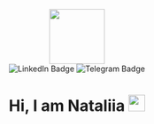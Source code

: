 <div id="header" align="center">
 <img src="https://i.giphy.com/media/v1.Y2lkPTc5MGI3NjExMjl1b2swMHZ4endhZTZxZHZ2cGFoczAyb3Q4cHJweXdpbWh0YzF2aSZlcD12MV9pbnRlcm5hbF9naWZfYnlfaWQmY3Q9Zw/yrRYYMuYBwTC1RoXQf/giphy.gif" width="100"/>
</div>
<div id="badges" align="center">
  <a href="https://www.linkedin.com/in/nataliiameshalkina/" style="text-decoration: none;">
    <img src="https://img.shields.io/badge/LinkedIn-blue?style=for-the-badge&logo=linkedin&logoColor=white" alt="LinkedIn Badge"/>
  </a>
  <a href="https://t.me/NatalyMPro"
    style="text-decoration: none;">
    <img src="https://img.shields.io/badge/Telegram-blue?style=for-the-badge&logo=Telegram&logoColor=white" alt="Telegram Badge"/>
  </a>
</div>
<div id="header" align="center">
<img src="https://komarev.com/ghpvc/?username=NatalyMpro&style=flat-square&color=blue" alt=""/> </div>
<div id="header" align="center">
<h1>
  Hi, I am Nataliia
  <img src="https://media.giphy.com/media/hvRJCLFzcasrR4ia7z/giphy.gif" width="30px"/>
</h1> </div>

